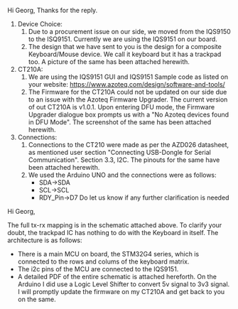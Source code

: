 Hi Georg,
Thanks for the reply. 
1. Device Choice:
	1. Due to a procurement issue on our side, we moved from the IQS9150 to the ISQ9151. Currently we are using the IQS9151 on our board.
	2. The design that we have sent to you is the design for a composite Keyboard/Mouse device. We call it keyboard but it has a trackpad too. A picture of the same has been attached herewith.
2. CT210A:
	1. We are using the IQS9151 GUI and IQS9151 Sample code as listed on your website: 
	   https://www.azoteq.com/design/software-and-tools/
	2. The Firmware for the CT210A could not be updated on our side due to an issue with the Azoteq Firmware Upgrader. The current version of out CT210A is v1.0.1. Upon entering DFU mode, the Firmware Upgrader dialogue box prompts us with a "No Azoteq devices found in DFU Mode". The screenshot of the same has been attached herewith.
3. Connections:
	1. Connections to the CT210 were made as per the AZD026 datasheet, as mentioned user section "Connecting USB-Dongle for Serial Communication". Section 3.3, I2C. The pinouts for the same have been attached herewith.
	2. We used the Arduino UNO and the connections were as follows:
		- SDA->SDA
		- SCL->SCL
		- RDY_Pin->D7
Do let us know if any further clarification is needed


Hi Georg,

The full tx-rx mapping is in the schematic attached above. To clarify your doubt, the trackpad IC has nothing to do with the Keyboard in itself. The architecture is as follows:
- There is a main MCU on board, the STM32G4 series, which is connected to the rows and colums of the keyboard matrix. 
- The i2c pins of the MCU are connected to the IQS9151.
- A detailed PDF of the entire schematic is attached hereforth. 
On the Arduino I did use a Logic Level Shifter to convert 5v signal to 3v3 signal. 
I will promptly update the firmware on my CT210A and get back to you on the same.